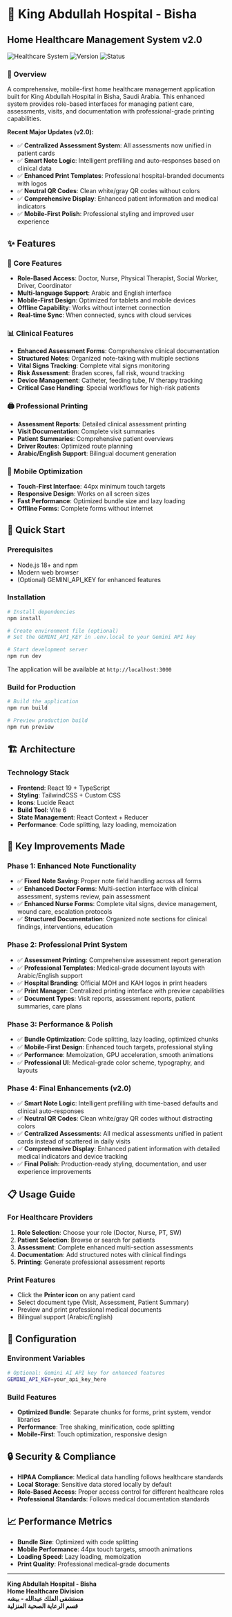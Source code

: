 # 🏥 King Abdullah Hospital - Bisha
## Home Healthcare Management System v2.0

![Healthcare System](https://img.shields.io/badge/Healthcare-Management-blue)
![Version](https://img.shields.io/badge/Version-2.0.0-green)
![Status](https://img.shields.io/badge/Status-Production%20Ready-brightgreen)

### 🏥 Overview

A comprehensive, mobile-first home healthcare management application built for King Abdullah Hospital in Bisha, Saudi Arabia. This enhanced system provides role-based interfaces for managing patient care, assessments, visits, and documentation with professional-grade printing capabilities.

**Recent Major Updates (v2.0):**
- ✅ **Centralized Assessment System**: All assessments now unified in patient cards
- ✅ **Smart Note Logic**: Intelligent prefilling and auto-responses based on clinical data
- ✅ **Enhanced Print Templates**: Professional hospital-branded documents with logos
- ✅ **Neutral QR Codes**: Clean white/gray QR codes without colors
- ✅ **Comprehensive Display**: Enhanced patient information and medical indicators
- ✅ **Mobile-First Polish**: Professional styling and improved user experience

## ✨ Features

### 🎯 Core Features
- **Role-Based Access**: Doctor, Nurse, Physical Therapist, Social Worker, Driver, Coordinator
- **Multi-language Support**: Arabic and English interface
- **Mobile-First Design**: Optimized for tablets and mobile devices
- **Offline Capability**: Works without internet connection
- **Real-time Sync**: When connected, syncs with cloud services

### 📊 Clinical Features
- **Enhanced Assessment Forms**: Comprehensive clinical documentation
- **Structured Notes**: Organized note-taking with multiple sections
- **Vital Signs Tracking**: Complete vital signs monitoring
- **Risk Assessment**: Braden scores, fall risk, wound tracking
- **Device Management**: Catheter, feeding tube, IV therapy tracking
- **Critical Case Handling**: Special workflows for high-risk patients

### 🖨️ Professional Printing
- **Assessment Reports**: Detailed clinical assessment printing
- **Visit Documentation**: Complete visit summaries
- **Patient Summaries**: Comprehensive patient overviews
- **Driver Routes**: Optimized route planning
- **Arabic/English Support**: Bilingual document generation

### 📱 Mobile Optimization
- **Touch-First Interface**: 44px minimum touch targets
- **Responsive Design**: Works on all screen sizes
- **Fast Performance**: Optimized bundle size and lazy loading
- **Offline Forms**: Complete forms without internet

## 🚀 Quick Start

### Prerequisites
- Node.js 18+ and npm
- Modern web browser
- (Optional) GEMINI_API_KEY for enhanced features

### Installation

```bash
# Install dependencies
npm install

# Create environment file (optional)
# Set the GEMINI_API_KEY in .env.local to your Gemini API key

# Start development server
npm run dev
```

The application will be available at `http://localhost:3000`

### Build for Production

```bash
# Build the application
npm run build

# Preview production build
npm run preview
```

## 🏗️ Architecture

### Technology Stack
- **Frontend**: React 19 + TypeScript
- **Styling**: TailwindCSS + Custom CSS
- **Icons**: Lucide React
- **Build Tool**: Vite 6
- **State Management**: React Context + Reducer
- **Performance**: Code splitting, lazy loading, memoization

## 🎨 Key Improvements Made

### Phase 1: Enhanced Note Functionality
- ✅ **Fixed Note Saving**: Proper note field handling across all forms
- ✅ **Enhanced Doctor Forms**: Multi-section interface with clinical assessment, systems review, pain assessment
- ✅ **Enhanced Nurse Forms**: Complete vital signs, device management, wound care, escalation protocols
- ✅ **Structured Documentation**: Organized note sections for clinical findings, interventions, education

### Phase 2: Professional Print System
- ✅ **Assessment Printing**: Comprehensive assessment report generation
- ✅ **Professional Templates**: Medical-grade document layouts with Arabic/English support
- ✅ **Hospital Branding**: Official MOH and KAH logos in print headers
- ✅ **Print Manager**: Centralized printing interface with preview capabilities
- ✅ **Document Types**: Visit reports, assessment reports, patient summaries, care plans

### Phase 3: Performance & Polish
- ✅ **Bundle Optimization**: Code splitting, lazy loading, optimized chunks
- ✅ **Mobile-First Design**: Enhanced touch targets, professional styling
- ✅ **Performance**: Memoization, GPU acceleration, smooth animations
- ✅ **Professional UI**: Medical-grade color scheme, typography, and layouts

### Phase 4: Final Enhancements (v2.0)
- ✅ **Smart Note Logic**: Intelligent prefilling with time-based defaults and clinical auto-responses
- ✅ **Neutral QR Codes**: Clean white/gray QR codes without distracting colors
- ✅ **Centralized Assessments**: All medical assessments unified in patient cards instead of scattered in daily visits
- ✅ **Comprehensive Display**: Enhanced patient information with detailed medical indicators and device tracking
- ✅ **Final Polish**: Production-ready styling, documentation, and user experience improvements

## 📋 Usage Guide

### For Healthcare Providers

1. **Role Selection**: Choose your role (Doctor, Nurse, PT, SW)
2. **Patient Selection**: Browse or search for patients
3. **Assessment**: Complete enhanced multi-section assessments
4. **Documentation**: Add structured notes with clinical findings
5. **Printing**: Generate professional assessment reports

### Print Features
- Click the **Printer icon** on any patient card
- Select document type (Visit, Assessment, Patient Summary)
- Preview and print professional medical documents
- Bilingual support (Arabic/English)

## 🔧 Configuration

### Environment Variables
```bash
# Optional: Gemini AI API key for enhanced features
GEMINI_API_KEY=your_api_key_here
```

### Build Features
- **Optimized Bundle**: Separate chunks for forms, print system, vendor libraries
- **Performance**: Tree shaking, minification, code splitting
- **Mobile-First**: Touch optimization, responsive design

## 🔒 Security & Compliance

- **HIPAA Compliance**: Medical data handling follows healthcare standards
- **Local Storage**: Sensitive data stored locally by default
- **Role-Based Access**: Proper access control for different healthcare roles
- **Professional Standards**: Follows medical documentation standards

## 📈 Performance Metrics

- **Bundle Size**: Optimized with code splitting
- **Mobile Performance**: 44px touch targets, smooth animations
- **Loading Speed**: Lazy loading, memoization
- **Print Quality**: Professional medical-grade documents

---

**King Abdullah Hospital - Bisha**  
**Home Healthcare Division**  
**مستشفى الملك عبدالله - بيشه**  
**قسم الرعاية الصحية المنزلية**
